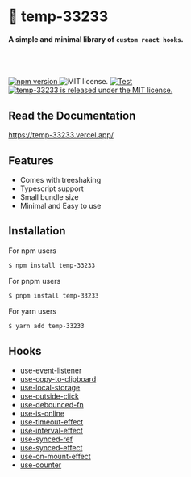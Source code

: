 # 🚀 temp-33233

#### A simple and minimal library of `custom react hooks`.

<br />

<br />
<p align="left">
  <a href="https://badge.fury.io/ashish-krishaweb/temp-33233">
    <img src="https://badge.fury.io/js/temp-33233.svg" alt="npm version">
  </a>
    <img src="https://img.shields.io/badge/Licence-MIT-success" alt="MIT license." />
  <a href="https://github.com/ashish-krishaweb/temp-33233/actions/workflows/test.yml">
    <img src="https://img.shields.io/github/actions/workflow/status/ashish-krishaweb/temp-33233/test.yml?label=Test&logo=GitHub" alt="Test" />
  </a>
  <a href="https://github.com/ashish-krishaweb/temp-33233/actions/workflows/main.yml">
    <img src="https://img.shields.io/github/actions/workflow/status/ashish-krishaweb/temp-33233/main.yml?label=CI&logo=GitHub" alt="temp-33233 is released under the MIT license." />
  </a>
</p>

## Read the Documentation

https://temp-33233.vercel.app/

## Features

-  Comes with treeshaking
-  Typescript support
-  Small bundle size
-  Minimal and Easy to use

## Installation

For npm users

```bash
$ npm install temp-33233
```

For pnpm users

```bash
$ pnpm install temp-33233
```

For yarn users

```bash
$ yarn add temp-33233
```

## Hooks

-  [use-event-listener](https://github.com/ashish-krishaweb/temp-33233#use-event-listener)
-  [use-copy-to-clipboard](https://github.com/ashish-krishaweb/temp-33233#use-copy-to-clipboard)
-  [use-local-storage](https://github.com/ashish-krishaweb/temp-33233#use-local-storage)
-  [use-outside-click](https://github.com/ashish-krishaweb/temp-33233#use-outside-click)
-  [use-debounced-fn](https://github.com/ashish-krishaweb/temp-33233#use-debounced-fn)
-  [use-is-online](https://github.com/ashish-krishaweb/temp-33233#use-is-online)
-  [use-timeout-effect](https://github.com/ashish-krishaweb/temp-33233#use-timeout-effect)
-  [use-interval-effect](https://github.com/ashish-krishaweb/temp-33233#use-interval-effect)
-  [use-synced-ref](https://github.com/ashish-krishaweb/temp-33233#use-synced-ref)
-  [use-synced-effect](https://github.com/ashish-krishaweb/temp-33233#use-synced-effect)
-  [use-on-mount-effect](https://github.com/ashish-krishaweb/temp-33233#use-on-mount-effect)
-  [use-counter](https://github.com/ashish-krishaweb/temp-33233#use-counter)

